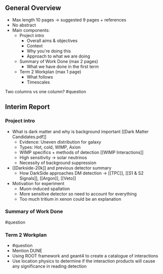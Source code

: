 ## General Overview
- Max length 10 pages → suggested 9 pages + references
- No abstract
- Main components:
	- Project intro
		- Overall aims & objectives
		- Context
		- Why you're doing this
		- Approach to what we are doing
	- Summary of Work Done (max 2 pages)
		- What we have done in the first term
	- Term 2 Workplan (max 1 page)
		- What follows
		- Timescales

Two columns vs one column? #question 
## Interim Report
### Project intro
- What is dark matter and why is background important [[Dark Matter Candidates.pdf]]
	- Evidence: Uneven distribution for galaxy 
	- Types: Hot, cold, WIMP, Axion 
	- WIMP specifics + methods of detection [[WIMP Interactions]]
	- High sensitivity → solar neutrinos
	- Necessity of background suppression
- [[Darkside-20k]] and previous detector summary
	- How DarkSide approaches DM detection → [[TPC]], [[S1 & S2 Signals]], [[Argon]], [[Veto]]
- Motivation for experiment
	- Muon-induced spallation
	- More sensitive detector so need to account for everything
	- Too much tritium in xenon could be an explanation

### Summary of Work Done
#question 

### Term 2 Workplan
- #question 
- Mention DUNE
- Using ROOT framework and geant4 to create a catalogue of interactions
- Use location physics to determine if the interaction products will cause any significance in reading detection